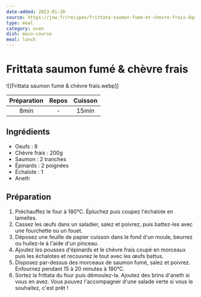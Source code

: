 ```yaml
---
date-added: 2023-01-20
source: https://jow.fr/recipes/frittata-saumon-fume-et-chevre-frais-8qex601udpjnjfto0xed
type: meal
category: oven
dish: main-course
meal: lunch
---
```


# Frittata saumon fumé & chèvre frais

![[Frittata saumon fumé & chèvre frais.webp]]

| Préparation | Repos | Cuisson |
|:-----------:|:-----:|:-------:|
|    8min     |   -   |  15min  |

## Ingrédients

- Oeufs : 8
- Chèvre frais : 200g
- Saumon : 2 tranches
- Épinards : 2 poignées
- Échalote : 1
- Aneth

## Préparation

1. Préchauffez le four à 180°C. Épluchez puis coupez l'échalote en lamelles.
2. Cassez les œufs dans un saladier, salez et poivrez, puis battez-les avec une fourchette ou un fouet.
3. Déposez une feuille de papier cuisson dans le fond d'un moule, beurrez ou huilez-le à l'aide d'un pinceau.
4. Ajoutez les pousses d'épinards et le chèvre frais coupé en morceaux puis les échalotes et recouvrez le tout avec les œufs battus.
5. Disposez par-dessus des morceaux de saumon fumé, salez et poivrez. Enfournez pendant 15 à 20 minutes à 180°C.
6. Sortez la frittata du four puis démoulez-la. Ajoutez des brins d'aneth si vous en avez. Vous pouvez l'accompagner d'une salade verte si vous le souhaitez, c'est prêt !
